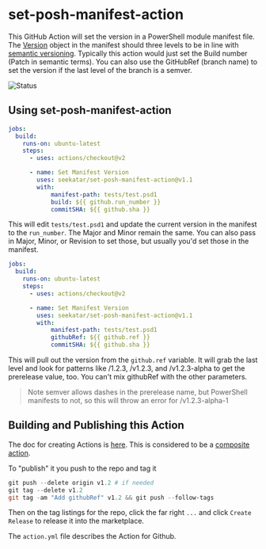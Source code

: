 # set-posh-manifest-action
This GitHub Action will set the version in a PowerShell module manifest file. The [Version](https://docs.microsoft.com/en-us/dotnet/api/system.version?view=netcore-3.1) object in the manifest should three levels to be in line with [semantic versioning](https://semver.org/). Typically this action would just set the Build number (Patch in semantic terms). You can also use the GitHubRef (branch name) to set the version if the last level of the branch is a semver.

![Status](https://github.com/Seekatar/set-posh-manifest-action/workflows/PesterTest/badge.svg)

## Using set-posh-manifest-action

```yaml
jobs:
  build:
    runs-on: ubuntu-latest
    steps:
      - uses: actions/checkout@v2

      - name: Set Manifest Version
        uses: seekatar/set-posh-manifest-action@v1.1
        with:
            manifest-path: tests/test.psd1
            build: ${{ github.run_number }}
            commitSHA: ${{ github.sha }}
```

This will edit `tests/test.psd1` and update the current version in the manifest to the `run_number`. The Major and Minor remain the same. You can also pass in Major, Minor, or Revision to set those, but usually you'd set those in the manifest.

```yaml
jobs:
  build:
    runs-on: ubuntu-latest
    steps:
      - uses: actions/checkout@v2

      - name: Set Manifest Version
        uses: seekatar/set-posh-manifest-action@v1.1
        with:
            manifest-path: tests/test.psd1
            githubRef: ${{ github.ref }}
            commitSHA: ${{ github.sha }}
```

This will pull out the version from the `github.ref` variable. It will grab the last level and look for patterns like /1.2.3, /v1.2.3, and /v1.2.3-alpha to get the prerelease value, too.  You can't mix githubRef with the other parameters.

> Note semver allows dashes in the prerelease name, but PowerShell manifests to not, so this will throw an error for /v1.2.3-alpha-1

## Building and Publishing this Action

The doc for creating Actions is [here](https://docs.github.com/en/free-pro-team@latest/actions/creating-actions). This is considered to be a [composite action](https://docs.github.com/en/free-pro-team@latest/actions/creating-actions/creating-a-composite-run-steps-action).

To "publish" it you push to the repo and tag it

```powershell
git push --delete origin v1.2 # if needed
git tag --delete v1.2
git tag -am "Add githubRef" v1.2 && git push --follow-tags
```

Then on the tag listings for the repo, click the far right `...` and click `Create Release` to release it into the marketplace.

 The `action.yml` file describes the Action for Github.
